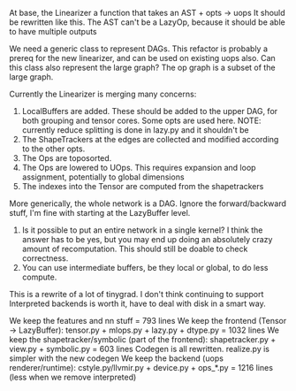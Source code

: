 At base, the Linearizer a function that takes an AST + opts -> uops
It should be rewritten like this. The AST can't be a LazyOp, because it should be able to have multiple outputs

We need a generic class to represent DAGs.
This refactor is probably a prereq for the new linearizer, and can be used on existing uops also.
Can this class also represent the large graph? The op graph is a subset of the large graph.

Currently the Linearizer is merging many concerns:

1. LocalBuffers are added. These should be added to the upper DAG, for both grouping and tensor cores. Some opts are used here. NOTE: currently reduce splitting is done in lazy.py and it shouldn't be
2. The ShapeTrackers at the edges are collected and modified according to the other opts.
3. The Ops are toposorted.
4. The Ops are lowered to UOps. This requires expansion and loop assignment, potentially to global dimensions
5. The indexes into the Tensor are computed from the shapetrackers

More generically, the whole network is a DAG. Ignore the forward/backward stuff, I'm fine with starting at the LazyBuffer level.

1. Is it possible to put an entire network in a single kernel? I think the answer has to be yes, but you may end up doing an absolutely crazy amount of recomputation. This should still be doable to check correctness.
2. You can use intermediate buffers, be they local or global, to do less compute.

This is a rewrite of a lot of tinygrad. I don't think continuing to support Interpreted backends is worth it, have to deal with disk in a smart way.

We keep the features and nn stuff = 793 lines
We keep the frontend (Tensor -> LazyBuffer): tensor.py + mlops.py + lazy.py + dtype.py = 1032 lines
We keep the shapetracker/symbolic (part of the frontend): shapetracker.py + view.py + symbolic.py = 603 lines
Codegen is all rewritten. realize.py is simpler with the new codegen
We keep the backend (uops renderer/runtime): cstyle.py/llvmir.py + device.py + ops_*.py = 1216 lines (less when we remove interpreted)
